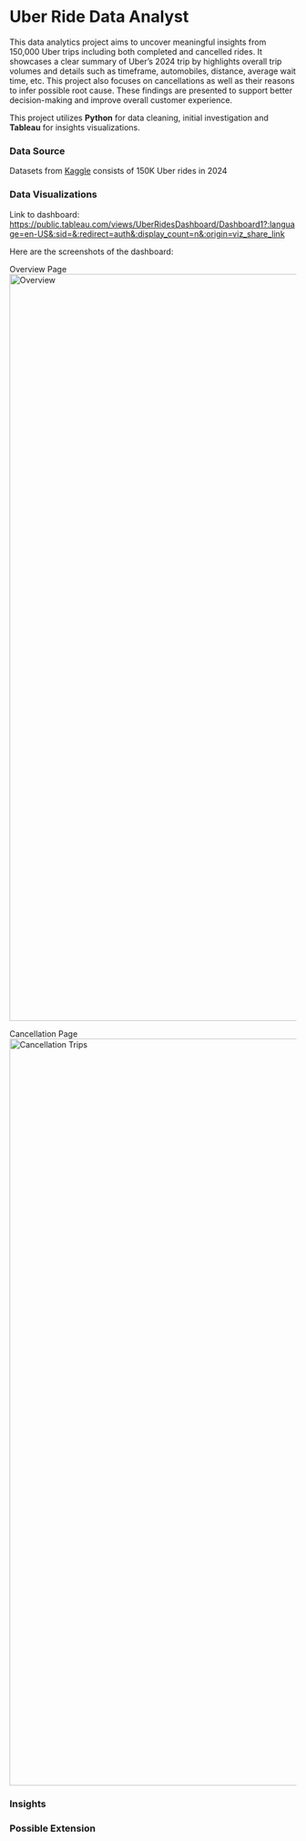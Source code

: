 # Uber Ride Data Analyst

This data analytics project aims to uncover meaningful insights from 150,000 Uber trips including both completed and cancelled rides. It showcases a clear summary of Uber’s 2024 trip by highlights overall trip volumes and details such as timeframe, automobiles, distance, average wait time, etc. This project also focuses on cancellations as well as their reasons to infer possible root cause. These findings are presented to support better decision-making and improve overall customer experience.

This project utilizes **Python** for data cleaning, initial investigation and **Tableau** for insights visualizations. 

### Data Source

Datasets from [Kaggle](https://www.kaggle.com/datasets/yashdevladdha/uber-ride-analytics-dashboard/data) consists of 150K Uber rides in 2024


### Data Visualizations
Link to dashboard: https://public.tableau.com/views/UberRidesDashboard/Dashboard1?:language=en-US&:sid=&:redirect=auth&:display_count=n&:origin=viz_share_link

Here are the screenshots of the dashboard:

Overview Page
<img width="2866" height="1312" alt="Overview" src="https://github.com/user-attachments/assets/865a81ed-e2f8-4a77-8e04-b93ccb4b1ad1" />

Cancellation Page
<img width="2866" height="1312" alt="Cancellation Trips" src="https://github.com/user-attachments/assets/08c2b1b1-08a9-41c3-9ab2-c238c3f7097f" />

### Insights


### Possible Extension

